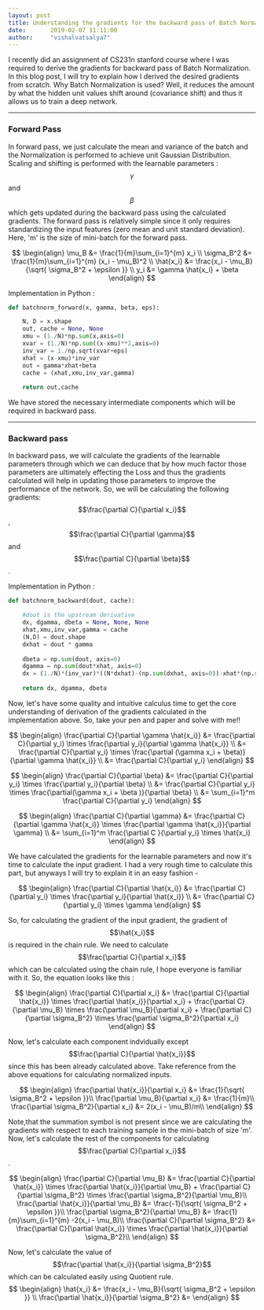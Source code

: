 ```yaml
---
layout: post
title: Understanding the gradients for the backward pass of Batch Normalization
date:       2019-02-07 11:11:00
author:     "vishalvatsalya7"
---
```


I recently did an assignment of CS231n stanford course where I was required to derive the gradients for backward pass of Batch Normalization. In this blog post, I will try to explain how I derived the desired gradients from scratch. 
Why Batch Normalization is used?
Well, it reduces the amount by what the hidden unit values shift around (covariance shift) and thus it allows us to train a deep network.



---

### Forward Pass

In forward pass, we just calculate the mean and variance of the batch and the Normalization is performed to achieve unit Gaussian Distribution. Scaling and shifting is performed with the learnable parameters : $$\gamma$$ and $$\beta $$ which gets updated during the backward pass using the calculated gradients. The forward pass is relatively simple since it only requires standardizing the input features (zero mean and unit standard deviation). Here, 'm' is the size of mini-batch for the forward pass.

$$
\begin{align}
\mu_B &= \frac{1}{m}\sum_{i=1}^{m} x_i \\
\sigma_B^2 &= \frac{1}{m}\sum_{i=1}^{m} (x_i - \mu_B)^2 \\
\hat{x_i} &= \frac{x_i - \mu_B}{\sqrt{ \sigma_B^2 + \epsilon }} \\
y_i &= \gamma \hat{x_i} + \beta
\end{align}
$$

Implementation in Python : 

```python
def batchnorm_forward(x, gamma, beta, eps):

    N, D = x.shape
    out, cache = None, None
    xmu = (1./N)*np.sum(x,axis=0)
    xvar = (1./N)*np.sum((x-xmu)**2,axis=0)
    inv_var = 1./np.sqrt(xvar+eps)
    xhat = (x-xmu)*inv_var
    out = gamma*xhat+beta
    cache = (xhat,xmu,inv_var,gamma)
    
    return out,cache
```

We have stored the necessary intermediate components which will be required in backward pass.

---

### Backward pass

In backward pass, we will calculate the gradients of the learnable parameters through which we can deduce that by how much factor those parameters are ultimately effecting the Loss and thus the gradients calculated will help in updating those parameters to improve the performance of the network. So, we will be calculating the following gradients: $$\frac{\partial C}{\partial x_i}$$,  $$\frac{\partial C}{\partial \gamma}$$ and  $$\frac{\partial C}{\partial \beta}$$.

Implementation in Python :

```python
def batchnorm_backward(dout, cache):

    #dout is the upstream derivative
    dx, dgamma, dbeta = None, None, None
    xhat,xmu,inv_var,gamma = cache
    (N,D) = dout.shape
    dxhat = dout * gamma
    
    dbeta = np.sum(dout, axis=0)
    dgamma = np.sum(dout*xhat, axis=0)
    dx = (1./N)*(inv_var)*((N*dxhat)-(np.sum(dxhat, axis=0))-xhat*(np.sum(dxhat*xhat, axis=0)))
    
    return dx, dgamma, dbeta
 ```
 
 Now, let's have some quality and intuitive calculus time to get the core understanding of derivation of the gradients calculated in the implementation above. So, take your pen and paper and solve with me!!
    


$$
\begin{align}
\frac{\partial C}{\partial \gamma \hat{x_i}} &= \frac{\partial C}{\partial y_i} \times \frac{\partial y_i}{\partial \gamma \hat{x_i}} \\
&= \frac{\partial C}{\partial y_i} \times \frac{\partial (\gamma x_i + \beta)}{\partial \gamma \hat{x_i}} \\
&= \frac{\partial C}{\partial y_i}
\end{align}
$$


$$
\begin{align}
\frac{\partial C}{\partial \beta} &= \frac{\partial C}{\partial y_i} \times \frac{\partial y_i}{\partial \beta} \\
&= \frac{\partial C}{\partial y_i} \times \frac{\partial(\gamma x_i + \beta )}{\partial \beta} \\
&= \sum_{i=1}^m \frac{\partial C}{\partial y_i}
\end{align}
$$


$$
\begin{align}
\frac{\partial C}{\partial \gamma} &= \frac{\partial C}{\partial \gamma \hat{x_i}} \times  \frac{\partial \gamma \hat{x_i}}{\partial \gamma} \\
&= \sum_{i=1}^m \frac{\partial C }{\partial y_i} \times \hat{x_i}
\end{align}
$$


We have calculated the gradients for the learnable parameters and now it's time to calculate the input gradient. I had a very rough time to calculate this part, but anyways I will try to explain it in an easy fashion -

$$
\begin{align}
\frac{\partial C}{\partial \hat{x_i}} &= \frac{\partial C}{\partial y_i} \times \frac{\partial y_i}{\partial \hat{x_i}} \\
&= \frac{\partial C}{\partial y_i} \times \gamma
\end{align}
$$

So, for calculating the gradient of the input gradient, the gradient of $$\hat{x_i}$$ is required in the chain rule.
We need to calculate $$\frac{\partial C}{\partial x_i}$$ which can be calculated using the chain rule, I hope everyone is familiar with it. So, the equation looks like this : 

$$
\begin{align}
\frac{\partial C}{\partial x_i} &= \frac{\partial C}{\partial \hat{x_i}} \times \frac{\partial \hat{x_i}}{\partial x_i} + \frac{\partial C}{\partial \mu_B} \times \frac{\partial \mu_B}{\partial x_i} + \frac{\partial C}{\partial \sigma_B^2} \times \frac{\partial \sigma_B^2}{\partial x_i}
\end{align}
$$

Now, let's calculate each component indvidually except $$\frac{\partial C}{\partial \hat{x_i}}$$ since this has been already calculated above. Take reference from the above equations for calculating normalized inputs.

$$
\begin{align}
\frac{\partial \hat{x_i}}{\partial x_i} &= \frac{1}{\sqrt{ \sigma_B^2 + \epsilon }}\\
\frac{\partial \mu_B}{\partial x_i} &= \frac{1}{m}\\
\frac{\partial \sigma_B^2}{\partial x_i} &= 2(x_i - \mu_B)/m\\
\end{align}
$$
  
Note,that the summation symbol is not present since we are calculating the gradients with respect to each training sample in the mini-batch of size 'm'. Now, let's calculate the rest of the components for calculating $$\frac{\partial C}{\partial x_i}$$.

$$
\begin{align}
\frac{\partial C}{\partial \mu_B} &= \frac{\partial C}{\partial \hat{x_i}} \times \frac{\partial \hat{x_i}}{\partial \mu_B} + \frac{\partial C}{\partial \sigma_B^2} \times \frac{\partial \sigma_B^2}{\partial \mu_B}\\
\frac{\partial \hat{x_i}}{\partial \mu_B} &= \frac{-1}{\sqrt{ \sigma_B^2 + \epsilon }}\\
\frac{\partial \sigma_B^2}{\partial \mu_B} &= \frac{1}{m}\sum_{i=1}^{m} -2(x_i - \mu_B)\\
\frac{\partial C}{\partial \sigma_B^2} &= \frac{\partial C}{\partial \hat{x_i}} \times \frac{\partial \hat{x_i}}{\partial \sigma_B^2}\\
\end{align}
$$

Now, let's calculate the value of $$\frac{\partial \hat{x_i}}{\partial \sigma_B^2}$$ which can be calculated easily using Quotient rule.
$$
\begin{align}
\hat{x_i} &= \frac{x_i - \mu_B}{\sqrt{ \sigma_B^2 + \epsilon }} \\
\frac{\partial \hat{x_i}}{\partial \sigma_B^2} &= 
\end{align}
$$


